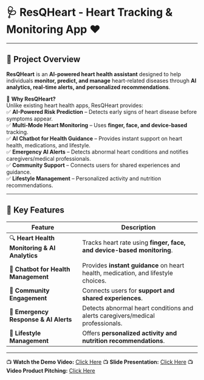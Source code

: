 # 🩺 ResQHeart - Heart Tracking & Monitoring App ❤️

---

## 🎯 **Project Overview**
**ResQHeart** is an **AI-powered heart health assistant** designed to help individuals **monitor, predict, and manage** heart-related diseases through **AI analytics, real-time alerts, and personalized recommendations**.  

🔹 **Why ResQHeart?**  
Unlike existing heart health apps, ResQHeart provides:  
✅ **AI-Powered Risk Prediction** – Detects early signs of heart disease before symptoms appear.  
✅ **Multi-Mode Heart Monitoring** – Uses **finger, face, and device-based** tracking.  
✅ **AI Chatbot for Health Guidance** – Provides instant support on heart health, medications, and lifestyle.  
✅ **Emergency AI Alerts** – Detects abnormal heart conditions and notifies caregivers/medical professionals.  
✅ **Community Support** – Connects users for shared experiences and guidance.  
✅ **Lifestyle Management** – Personalized activity and nutrition recommendations.

---

## 📲 **Key Features**
| Feature | Description |
|---------|------------|
| 🔍 **Heart Health Monitoring & AI Analytics** | Tracks heart rate using **finger, face, and device-based monitoring**. |
| 🤖 **Chatbot for Health Management** | Provides **instant guidance** on heart health, medication, and lifestyle choices. |
| 🏥 **Community Engagement** | Connects users for **support and shared experiences**. |
| 🚨 **Emergency Response & AI Alerts** | Detects abnormal heart conditions and alerts caregivers/medical professionals. |
| 🏃 **Lifestyle Management** | Offers **personalized activity and nutrition recommendations**. |

---

📺 **Watch the Demo Video:** [Click Here]("")
📺 **Slide Presentation:** [Click Here]("https://www.canva.com/design/DAGiiHP5W0g/okMKSFFL_2sSAkrTbB2TFQ/edit")
📺 **Video Product Pitching:** [Click Here]("")
